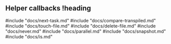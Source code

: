 ## Helper callbacks !heading

#include "docs/next-task.md"
#include "docs/compare-transpiled.md"
#include "docs/touch-file.md"
#include "docs/delete-file.md"
#include "docs/never.md"
#include "docs/parallel.md"
#include "docs/snapshot.md"
#include "docs/is.md"

